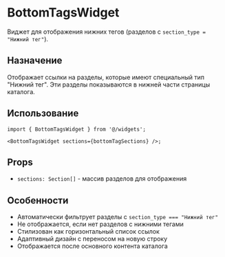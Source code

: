 # BottomTagsWidget

Виджет для отображения нижних тегов (разделов с `section_type = "Нижний тег"`).

## Назначение

Отображает ссылки на разделы, которые имеют специальный тип "Нижний тег". Эти разделы показываются в нижней части страницы каталога.

## Использование

```tsx
import { BottomTagsWidget } from '@/widgets';

<BottomTagsWidget sections={bottomTagSections} />;
```

## Props

- `sections: Section[]` - массив разделов для отображения

## Особенности

- Автоматически фильтрует разделы с `section_type === "Нижний тег"`
- Не отображается, если нет разделов с нижними тегами
- Стилизован как горизонтальный список ссылок
- Адаптивный дизайн с переносом на новую строку
- Отображается после основного контента каталога
